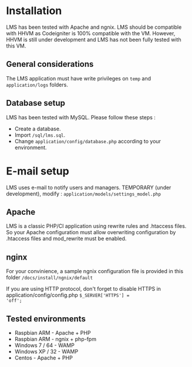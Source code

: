 # Installation

LMS has been tested with Apache and ngnix.
LMS should be compatible with HHVM as Codeigniter is 100% compatible with the VM. 
However, HHVM is still under development and LMS has not been fully tested with this VM.

## General considerations

The LMS application must have write privileges on <code>temp</code> and <code>application/logs</code> folders.

## Database setup

LMS has been tested with MySQL. Please follow these steps :
* Create a database.
* Import <code>/sql/lms.sql</code>.
* Change <code>application/config/database.php</code> according to your environment.

# E-mail setup

LMS uses e-mail to notify users and managers. TEMPORARY (under development), modify :
<code>application/models/settings_model.php</code>

## Apache

LMS is a classic PHP/CI application using rewrite rules and .htaccess files. 
So your Apache configuration must allow overwriting configuration by .htaccess files and mod_rewrite must be enabled.

## nginx

For your convinience, a sample ngnix configuration file is provided in this folder
<code>/docs/install/ngnix/default</code>

If you are using HTTP protocol, don't forget to disable HTTPS in application/config/config.php
<code>$_SERVER['HTTPS'] = 'off';</code>

## Tested environments

* Raspbian ARM - Apache + PHP
* Raspbian ARM - ngnix + php-fpm
* Windows 7 / 64 - WAMP
* Windows XP / 32 - WAMP
* Centos - Apache + PHP
